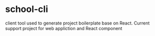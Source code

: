 # school-cli

client tool used to generate project boilerplate base on React. Current support project for web appliction and React component
